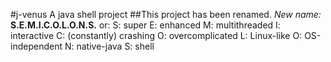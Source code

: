 #j-venus
A java shell project
##This project has been renamed.
*New name:*
**S.E.M.I.C.O.L.O.N.S.**
or:
S: super
E: enhanced
M: multithreaded
I: interactive
C: (constantly) crashing
O: overcomplicated
L: Linux-like
O: OS-independent
N: native-java
S: shell
